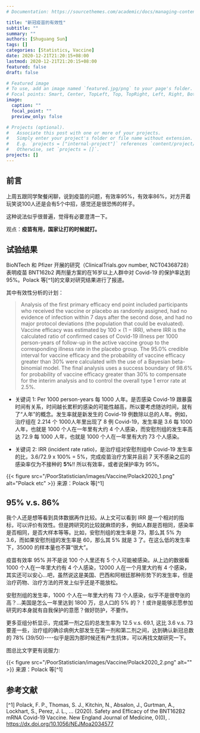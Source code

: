 ```yaml
---
# Documentation: https://sourcethemes.com/academic/docs/managing-content/

title: "新冠疫苗的有效性"
subtitle: ""
summary: ""
authors: [Shuguang Sun]
tags: []
categories: [Statistics, Vaccine]
date: 2020-12-21T21:20:15+08:00
lastmod: 2020-12-21T21:20:15+08:00
featured: false
draft: false

# Featured image
# To use, add an image named `featured.jpg/png` to your page's folder.
# Focal points: Smart, Center, TopLeft, Top, TopRight, Left, Right, BottomLeft, Bottom, BottomRight.
image:
  caption: ""
  focal_point: ""
  preview_only: false

# Projects (optional).
#   Associate this post with one or more of your projects.
#   Simply enter your project's folder or file name without extension.
#   E.g. `projects = ["internal-project"]` references `content/project/deep-learning/index.md`.
#   Otherwise, set `projects = []`.
projects: []
---
```


## 前言

上周五跟同学聚餐闲聊，说到疫苗的问题，有效率95%，有效率86%，对方开着玩笑说100人还是会有5个中招，感觉还是很恐怖的样子。

这种说法似乎很普遍，觉得有必要澄清一下。

观点：**疫苗有用，国家让打的时候就打。**

## 试验结果

BioNTech 和 Pfizer 开展的研究（ClinicalTrials.gov number, NCT04368728）表明疫苗 BNT162b2 两剂量方案的在16岁以上人群中对 Covid-19 的保护率达到 95%。Polack 等[^1]的文章对研究结果进行了报道。

其中有效性分析的计划：

> Analysis of the first primary efficacy end point included participants who received the vaccine or placebo as randomly assigned, had no evidence of infection within 7 days after the second dose, and had no major protocol deviations (the population that could be evaluated). Vaccine efficacy was estimated by 100 × (1 − IRR), where IRR is the calculated ratio of confirmed cases of Covid-19 illness per 1000 person-years of follow-up in the active vaccine group to the corresponding illness rate in the placebo group. The 95.0% credible interval for vaccine efficacy and the probability of vaccine efficacy greater than 30% were calculated with the use of a Bayesian beta-binomial model. The final analysis uses a success boundary of 98.6% for probability of vaccine efficacy greater than 30% to compensate for the interim analysis and to control the overall type 1 error rate at 2.5%.

- 关键词 1: Per 1000 person-years 每 1000 人年。是否感染 Covid-19 跟暴露时间有关系，时间越长累积的感染的可能性越高，所以要考虑随访时间，就有了“人年”的概念。发生率就是新发生的 Covid-19 例数除以总的人年。例如，治疗组在 2.214 个 1000人年里出现了 8 例 Covid-19，发生率是 3.6 每 1000 人年，也就是 1000 个人在一年里有大约 4 个人感染，而安慰剂组的发生率高达 72.9 每 1000 人年，也就是 1000 个人在一年里有大约 73 个人感染。

- 关键词 2: IRR (incident rate ratio)，是治疗组对安慰剂组中 Covid-19 发生率的比，3.6/72.9 x 100% = 5%，完成疫苗治疗方案并且前 7 天不感染之后的感染率仅为不接种的 **5%**!! 所以有效率，或者说保护率为 95%。


{{< figure src="/PoorStatistician/images/Vaccine/Polack2020_1.png" alt="Polack etc" >}}
来源：Polack 等[^1]

<!--
 !-- ![图片说明](/PoorStatistician/images/Vaccine/Polack2020_1.png)
 !-- 来源：Polack 等[^1]
  -->

## 95% v.s. 86%

我个人还是想等看到具体数据再作比较。从上文可以看到 IRR 是一个相对的指标，可以评价有效性。但是跨研究的比较就麻烦的多，例如人群是否相同，感染率是否相同，是否大样本等等。比如，安慰剂组的发生率是 73，那么其 5% 为 3.6，而如果安慰剂组的发生率是 60，那么其 5% 就是 3 了。在这么低的发生率下，35000 的样本量也不算“很大”。

疫苗有效率 95% 并不是说 100 个人里还有 5 个人可能被感染。从上边的数据看 1000 个人在一年里大约有 4 个人感染，12000 人在一个月里大约有 4 个感染，其实还可以安心...吧，虽然说这是美国、巴西和阿根廷那种形势下的发生率，但是治疗药物、治疗方法的开发上似乎还是不能放松。

安慰剂组的发生率，1000 个人在一年里大约有 73 个人感染，似乎不是很夸张的高？...美国是怎么一年里达到 1800 万，总人口的 5% 的？！或许是能够志愿参加研究的本身就有自我保护的意愿？做好防护，不要作。

更多亚组分析显示，完成第一剂之后的总发生率为 12.5 v.s. 69.1, 这比 3.6 v.s. 73 要差一些，治疗组的确诊病例大部发生在第一剂和第二剂之间，达到确认新冠总数的 78% (39/50)----似乎是因为那时候还有产生抗体，可以再找文献研究一下。

图总比文字更有说服力:

{{< figure src="/PoorStatistician/images/Vaccine/Polack2020_2.png" alt="" >}}
来源：Polack 等[^1]

## 参考文献

[^1] Polack, F. P., Thomas, S. J., Kitchin, N., Absalon, J., Gurtman, A., Lockhart,
  S., Perez, J. L., … (2020). Safety and Efficacy of the BNT162B2 mRNA Covid-19
  Vaccine. New England Journal of Medicine, 0(0), .
  https://dx.doi.org/10.1056/NEJMoa2034577
